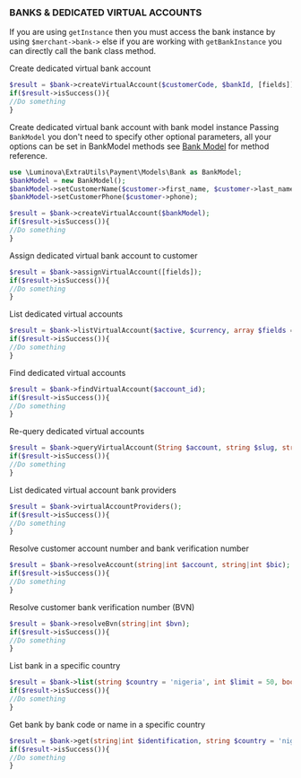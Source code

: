 ### BANKS & DEDICATED VIRTUAL ACCOUNTS

If you are using `getInstance` then you must access the bank instance by using `$merchant->bank->` else if you are working with `getBankInstance` you can directly call the bank class method.


Create dedicated virtual bank account

```php
$result = $bank->createVirtualAccount($customerCode, $bankId, [fields]);
if($result->isSuccess()){
//Do something
}
```
Create dedicated virtual bank account with bank model instance
Passing `BankModel` you don't need to specify other optional parameters, all your options can be set in BankModel methods see [Bank Model](docs/BANK_MODEL.md) for method reference.

```php
use \Luminova\ExtraUtils\Payment\Models\Bank as BankModel;
$bankModel = new BankModel();
$bankModel->setCustomerName($customer->first_name, $customer->last_name);
$bankModel->setCustomerPhone($customer->phone);

$result = $bank->createVirtualAccount($bankModel);
if($result->isSuccess()){
//Do something
}
```

Assign dedicated virtual bank account to customer

```php
$result = $bank->assignVirtualAccount([fields]);
if($result->isSuccess()){
//Do something
}
```
List dedicated virtual accounts

```php
$result = $bank->listVirtualAccount($active, $currency, array $fields = []);
if($result->isSuccess()){
//Do something
}
```

Find dedicated virtual accounts

```php
$result = $bank->findVirtualAccount($account_id);
if($result->isSuccess()){
//Do something
}
```

Re-query dedicated virtual accounts

```php
$result = $bank->queryVirtualAccount(String $account, string $slug, string $date = '');
if($result->isSuccess()){
//Do something
}
```

List dedicated virtual account bank providers

```php
$result = $bank->virtualAccountProviders();
if($result->isSuccess()){
//Do something
}
```

Resolve customer account number and bank verification number

```php
$result = $bank->resolveAccount(string|int $account, string|int $bic);
if($result->isSuccess()){
//Do something
}
```

Resolve customer bank verification number (BVN)

```php
$result = $bank->resolveBvn(string|int $bvn);
if($result->isSuccess()){
//Do something
}
```

List bank in a specific country  

```php
$result = $bank->list(string $country = 'nigeria', int $limit = 50, bool $cursor = false);
if($result->isSuccess()){
//Do something
}
```

Get bank by bank code or name in a specific country 
```php
$result = $bank->get(string|int $identification, string $country = 'nigeria');
if($result->isSuccess()){
//Do something
}
```
